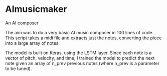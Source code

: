 # AImusicmaker
An AI composer 

The aim was to do a very basic AI music composer in 100 lines of code. This script takes a midi file and extracts just the notes, converting the piece into a large array of notes.

The model is built on Keras, using the LSTM layer. Since each note is a vector of pitch, velocity, and time, I trained the model to predict the next note given an array of n_prev previous notes (where n_prev is a parameter to be tuned).
